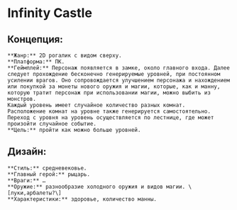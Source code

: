 # **Infinity Castle**

## **Концепция:**

    **Жанр:** 2D рогалик с видом сверху.  
    **Платформа:** ПК.   
    **Геймплей:** Персонаж появляется в замке, около главного входа. Далее следует прохождение бесконечно генерируемые уровней, при постоянном усилении врагов. Оно сопровождается улучшением персонажа и нахождением или покупкой за монеты нового оружия и магии, которые, как и манну, которую тратит персонаж при использовании магии, можно выбить из монстров.   
    Каждый уровень имеет случайное количество разных комнат.             
    Расположение комнат на уровне также генерируется самостоятельно.  
    Переход с уровня на уровень осуществляется по лестнице, где может произойти случайное событие.   
    **Цель:** пройти как можно больше уровней. 

## **Дизайн:**

    **Стиль:** средневековье.   
    **Главный герой:** рыцарь.   
    **Враги:** …  
    **Оружие:** разнообразие холодного оружия и видов магии. \[луки,арбалеты?\]  
    **Характеристики:** здоровье, количество манны. 